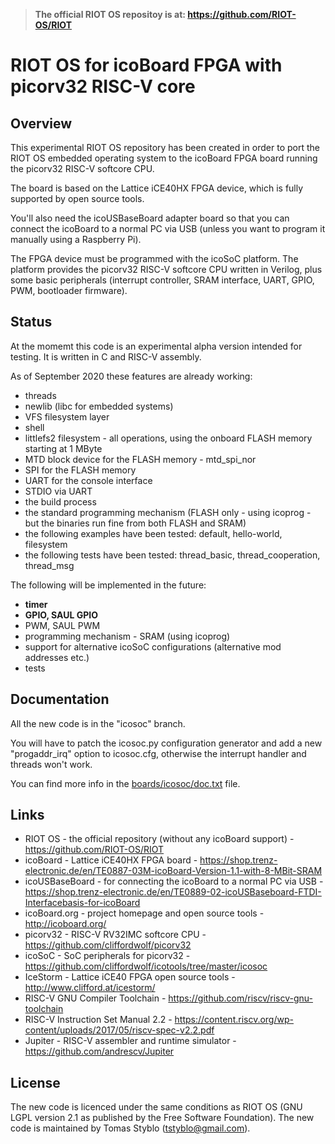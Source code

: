 
> 
> **The official RIOT OS repositoy is at: https://github.com/RIOT-OS/RIOT**
>

# RIOT OS for icoBoard FPGA with picorv32 RISC-V core

## Overview

This experimental RIOT OS repository has been created in order to port the RIOT OS embedded operating system to the icoBoard FPGA board running the picorv32 RISC-V softcore CPU.

The board is based on the Lattice iCE40HX FPGA device, which is fully supported by open source tools. 

You'll also need the icoUSBaseBoard adapter board so that you can connect the icoBoard to a normal PC via USB (unless you want to program it manually using a Raspberry Pi).

The FPGA device must be programmed with the icoSoC platform. The platform provides the picorv32 RISC-V softcore CPU written in Verilog, plus some basic peripherals (interrupt controller, SRAM interface, UART, GPIO, PWM, bootloader firmware). 

## Status

At the momemt this code is an experimental alpha version intended for testing. It is written in C and RISC-V assembly.

As of September 2020 these features are already working:

* threads
* newlib (libc for embedded systems)
* VFS filesystem layer
* shell
* littlefs2 filesystem - all operations, using the onboard FLASH memory starting at 1 MByte
* MTD block device for the FLASH memory - mtd\_spi\_nor
* SPI for the FLASH memory
* UART for the console interface
* STDIO via UART
* the build process
* the standard programming mechanism (FLASH only - using icoprog - but the binaries run fine from both FLASH and SRAM)
* the following examples have been tested: default, hello-world, filesystem
* the following tests have been tested: thread\_basic, thread\_cooperation, thread\_msg

The following will be implemented in the future:

* **timer**
* **GPIO, SAUL GPIO**
* PWM, SAUL PWM
* programming mechanism - SRAM (using icoprog)
* support for alternative icoSoC configurations (alternative mod addresses etc.)
* tests

## Documentation

All the new code is in the "icosoc" branch.

You will have to patch the icosoc.py configuration generator and add a new "progaddr\_irq" option to icosoc.cfg,
otherwise the interrupt handler and threads won't work.

You can find more info in the [boards/icosoc/doc.txt](boards/icosoc/doc.txt) file.

## Links

* RIOT OS - the official repository (without any icoBoard support) - https://github.com/RIOT-OS/RIOT
* icoBoard - Lattice iCE40HX FPGA board - https://shop.trenz-electronic.de/en/TE0887-03M-icoBoard-Version-1.1-with-8-MBit-SRAM
* icoUSBaseBoard - for connecting the icoBoard to a normal PC via USB - https://shop.trenz-electronic.de/en/TE0889-02-icoUSBaseboard-FTDI-Interfacebasis-for-icoBoard
* icoBoard.org - project homepage and open source tools - http://icoboard.org/
* picorv32 - RISC-V RV32IMC softcore CPU - https://github.com/cliffordwolf/picorv32
* icoSoC - SoC peripherals for picorv32 - https://github.com/cliffordwolf/icotools/tree/master/icosoc
* IceStorm - Lattice iCE40 FPGA open source tools - http://www.clifford.at/icestorm/
* RISC-V GNU Compiler Toolchain - https://github.com/riscv/riscv-gnu-toolchain
* RISC-V Instruction Set Manual 2.2 - https://content.riscv.org/wp-content/uploads/2017/05/riscv-spec-v2.2.pdf
* Jupiter - RISC-V assembler and runtime simulator - https://github.com/andrescv/Jupiter

## License

The new code is licenced under the same conditions as RIOT OS (GNU LGPL version 2.1 as published by the Free Software Foundation).
The new code is maintained by Tomas Styblo (tstyblo@gmail.com).

